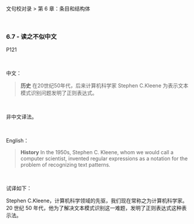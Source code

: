 文句校对录 > 第 6 章：条目和结构体

<br>

### 6.7 - 读之不似中文 
P121

<br>


中文：

>**历史** 在20世纪50年代，后来计算机科学家 Stephen C.Kleene 为表示文本模式识别问题发明了正则表达式。

<br>

非中文译法。

<br>

English：

>**History** In the 1950s, Stephen C. Kleene, whom we would call a computer scientist, invented regular expressions as a notation for the problem of recognizing text patterns. 

<br>

试译如下：

Stephen C.Kleene，计算机科学领域的先驱，我们现在常称之为计算机科学家。20 世纪 50 年代，他为了解决文本模式识别这一难题，发明了正则表达式这种表示法。
